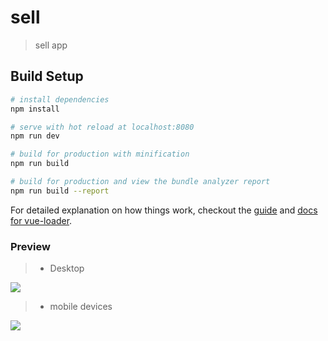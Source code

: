 # sell

> sell app

## Build Setup

``` bash
# install dependencies
npm install

# serve with hot reload at localhost:8080
npm run dev

# build for production with minification
npm run build

# build for production and view the bundle analyzer report
npm run build --report
```

For detailed explanation on how things work, checkout the [guide](http://vuejs-templates.github.io/webpack/) and [docs for vue-loader](http://vuejs.github.io/vue-loader).

### Preview

>* Desktop

![](http://www.z4a.net/images/2017/07/26/2017-07-217.13.43.png)

>* mobile devices

![](http://www.z4a.net/images/2017/07/26/2017-07-217.14.15.png)
